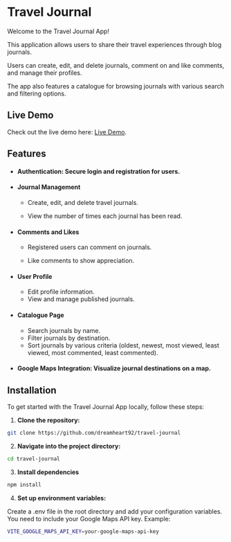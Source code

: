 # Travel Journal

Welcome to the Travel Journal App!

This application allows users to share their travel experiences through blog journals.

Users can create, edit, and delete journals, comment on and like comments, and manage their profiles.

The app also features a catalogue for browsing journals with various search and filtering options.

## Live Demo

Check out the live demo here: [Live Demo](https://toni-rachev-travel-journal.netlify.app/).

## Features

- #### Authentication: Secure login and registration for users.

- #### Journal Management

  - Create, edit, and delete travel journals.

  - View the number of times each journal has been read.

- #### Comments and Likes

  - Registered users can comment on journals.

  - Like comments to show appreciation.

- #### User Profile

  - Edit profile information.
  - View and manage published journals.

- #### Catalogue Page

   - Search journals by name.
   - Filter journals by destination.
   - Sort journals by various criteria (oldest, newest, most viewed, least viewed, most commented, least commented).

- #### Google Maps Integration: Visualize journal destinations on a map.

## Installation

To get started with the Travel Journal App locally, follow these steps:

1. **Clone the repository:**

```bash
git clone https://github.com/dreamheart92/travel-journal
```

2. **Navigate into the project directory:**

```bash
cd travel-journal
```

3. **Install dependencies**

```bash
npm install
```

4. **Set up environment variables:**

  Create a .env file in the root directory and add your configuration variables. You need to include your Google Maps API key. Example:

```bash
VITE_GOOGLE_MAPS_API_KEY=your-google-maps-api-key
```
